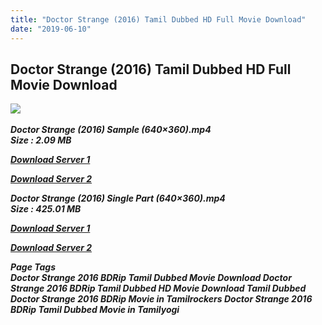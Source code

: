```yaml
---
title: "Doctor Strange (2016) Tamil Dubbed HD Full Movie Download"
date: "2019-06-10"
---
```


## Doctor Strange (2016) Tamil Dubbed HD Full Movie Download

![](https://images.moviebuff.com/db9cdf6e-92b7-4f61-8d4c-1264dac332cb?w=1000) 

_**Doctor Strange (2016) Sample (640×360).mp4  
Size : 2.09 MB**_

[_**Download Server 1**_](http://b2.wetransfer.vip/files/Tamil{c159298fb141cbadc7232f68964181f47c3dba5abf1fc31c2462b14f0846cd70}20Dubbed{c159298fb141cbadc7232f68964181f47c3dba5abf1fc31c2462b14f0846cd70}20Movies/Tamil{c159298fb141cbadc7232f68964181f47c3dba5abf1fc31c2462b14f0846cd70}20Recent{c159298fb141cbadc7232f68964181f47c3dba5abf1fc31c2462b14f0846cd70}20Dubbed{c159298fb141cbadc7232f68964181f47c3dba5abf1fc31c2462b14f0846cd70}20Movies/Doctor{c159298fb141cbadc7232f68964181f47c3dba5abf1fc31c2462b14f0846cd70}20Strange{c159298fb141cbadc7232f68964181f47c3dba5abf1fc31c2462b14f0846cd70}20(2016)/Doctor{c159298fb141cbadc7232f68964181f47c3dba5abf1fc31c2462b14f0846cd70}20Strange{c159298fb141cbadc7232f68964181f47c3dba5abf1fc31c2462b14f0846cd70}20(2016){c159298fb141cbadc7232f68964181f47c3dba5abf1fc31c2462b14f0846cd70}20BDRip/Doctor{c159298fb141cbadc7232f68964181f47c3dba5abf1fc31c2462b14f0846cd70}20Strange{c159298fb141cbadc7232f68964181f47c3dba5abf1fc31c2462b14f0846cd70}20(2016){c159298fb141cbadc7232f68964181f47c3dba5abf1fc31c2462b14f0846cd70}20Sample{c159298fb141cbadc7232f68964181f47c3dba5abf1fc31c2462b14f0846cd70}20(640x360).mp4)

[_**Download Server 2**_](http://b2.wetransfer.vip/files/Tamil{c159298fb141cbadc7232f68964181f47c3dba5abf1fc31c2462b14f0846cd70}20Dubbed{c159298fb141cbadc7232f68964181f47c3dba5abf1fc31c2462b14f0846cd70}20Movies/Tamil{c159298fb141cbadc7232f68964181f47c3dba5abf1fc31c2462b14f0846cd70}20Recent{c159298fb141cbadc7232f68964181f47c3dba5abf1fc31c2462b14f0846cd70}20Dubbed{c159298fb141cbadc7232f68964181f47c3dba5abf1fc31c2462b14f0846cd70}20Movies/Doctor{c159298fb141cbadc7232f68964181f47c3dba5abf1fc31c2462b14f0846cd70}20Strange{c159298fb141cbadc7232f68964181f47c3dba5abf1fc31c2462b14f0846cd70}20(2016)/Doctor{c159298fb141cbadc7232f68964181f47c3dba5abf1fc31c2462b14f0846cd70}20Strange{c159298fb141cbadc7232f68964181f47c3dba5abf1fc31c2462b14f0846cd70}20(2016){c159298fb141cbadc7232f68964181f47c3dba5abf1fc31c2462b14f0846cd70}20BDRip/Doctor{c159298fb141cbadc7232f68964181f47c3dba5abf1fc31c2462b14f0846cd70}20Strange{c159298fb141cbadc7232f68964181f47c3dba5abf1fc31c2462b14f0846cd70}20(2016){c159298fb141cbadc7232f68964181f47c3dba5abf1fc31c2462b14f0846cd70}20Sample{c159298fb141cbadc7232f68964181f47c3dba5abf1fc31c2462b14f0846cd70}20(640x360).mp4)

_**Doctor Strange (2016) Single Part (640×360).mp4  
Size : 425.01 MB**_

[_**Download Server 1**_](http://b2.wetransfer.vip/files/Tamil{c159298fb141cbadc7232f68964181f47c3dba5abf1fc31c2462b14f0846cd70}20Dubbed{c159298fb141cbadc7232f68964181f47c3dba5abf1fc31c2462b14f0846cd70}20Movies/Tamil{c159298fb141cbadc7232f68964181f47c3dba5abf1fc31c2462b14f0846cd70}20Recent{c159298fb141cbadc7232f68964181f47c3dba5abf1fc31c2462b14f0846cd70}20Dubbed{c159298fb141cbadc7232f68964181f47c3dba5abf1fc31c2462b14f0846cd70}20Movies/Doctor{c159298fb141cbadc7232f68964181f47c3dba5abf1fc31c2462b14f0846cd70}20Strange{c159298fb141cbadc7232f68964181f47c3dba5abf1fc31c2462b14f0846cd70}20(2016)/Doctor{c159298fb141cbadc7232f68964181f47c3dba5abf1fc31c2462b14f0846cd70}20Strange{c159298fb141cbadc7232f68964181f47c3dba5abf1fc31c2462b14f0846cd70}20(2016){c159298fb141cbadc7232f68964181f47c3dba5abf1fc31c2462b14f0846cd70}20BDRip/Doctor{c159298fb141cbadc7232f68964181f47c3dba5abf1fc31c2462b14f0846cd70}20Strange{c159298fb141cbadc7232f68964181f47c3dba5abf1fc31c2462b14f0846cd70}20(2016){c159298fb141cbadc7232f68964181f47c3dba5abf1fc31c2462b14f0846cd70}20Single{c159298fb141cbadc7232f68964181f47c3dba5abf1fc31c2462b14f0846cd70}20Part{c159298fb141cbadc7232f68964181f47c3dba5abf1fc31c2462b14f0846cd70}20(640x360).mp4)

[_**Download Server 2**_](http://b2.wetransfer.vip/files/Tamil{c159298fb141cbadc7232f68964181f47c3dba5abf1fc31c2462b14f0846cd70}20Dubbed{c159298fb141cbadc7232f68964181f47c3dba5abf1fc31c2462b14f0846cd70}20Movies/Tamil{c159298fb141cbadc7232f68964181f47c3dba5abf1fc31c2462b14f0846cd70}20Recent{c159298fb141cbadc7232f68964181f47c3dba5abf1fc31c2462b14f0846cd70}20Dubbed{c159298fb141cbadc7232f68964181f47c3dba5abf1fc31c2462b14f0846cd70}20Movies/Doctor{c159298fb141cbadc7232f68964181f47c3dba5abf1fc31c2462b14f0846cd70}20Strange{c159298fb141cbadc7232f68964181f47c3dba5abf1fc31c2462b14f0846cd70}20(2016)/Doctor{c159298fb141cbadc7232f68964181f47c3dba5abf1fc31c2462b14f0846cd70}20Strange{c159298fb141cbadc7232f68964181f47c3dba5abf1fc31c2462b14f0846cd70}20(2016){c159298fb141cbadc7232f68964181f47c3dba5abf1fc31c2462b14f0846cd70}20BDRip/Doctor{c159298fb141cbadc7232f68964181f47c3dba5abf1fc31c2462b14f0846cd70}20Strange{c159298fb141cbadc7232f68964181f47c3dba5abf1fc31c2462b14f0846cd70}20(2016){c159298fb141cbadc7232f68964181f47c3dba5abf1fc31c2462b14f0846cd70}20Single{c159298fb141cbadc7232f68964181f47c3dba5abf1fc31c2462b14f0846cd70}20Part{c159298fb141cbadc7232f68964181f47c3dba5abf1fc31c2462b14f0846cd70}20(640x360).mp4)

_**Page Tags  
Doctor Strange 2016 BDRip Tamil Dubbed Movie Download Doctor Strange 2016 BDRip Tamil Dubbed HD Movie Download Tamil Dubbed Doctor Strange 2016 BDRip Movie in Tamilrockers Doctor Strange 2016 BDRip Tamil Dubbed Movie in Tamilyogi**_
